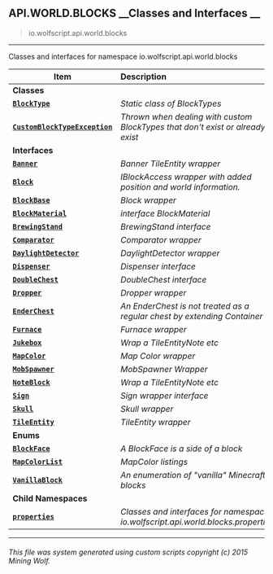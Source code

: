 ## API.WORLD.BLOCKS __Classes and Interfaces __

>io.wolfscript.api.world.blocks

---

Classes and interfaces for namespace io.wolfscript.api.world.blocks

Item | Description   
--- | :--- 
__Classes__|
__[`BlockType`](BlockType.md)__ | _Static class of BlockTypes_ 
__[`CustomBlockTypeException`](CustomBlockTypeException.md)__ | _Thrown when dealing with custom BlockTypes that don't exist or already exist_ 
__Interfaces__|
__[`Banner`](Banner.md)__ | _Banner TileEntity wrapper_ 
__[`Block`](Block.md)__ | _IBlockAccess wrapper with added position and world information._ 
__[`BlockBase`](BlockBase.md)__ | _Block wrapper_ 
__[`BlockMaterial`](BlockMaterial.md)__ | _interface BlockMaterial_ 
__[`BrewingStand`](BrewingStand.md)__ | _BrewingStand interface_ 
__[`Comparator`](Comparator.md)__ | _Comparator wrapper_ 
__[`DaylightDetector`](DaylightDetector.md)__ | _DaylightDetector wrapper_ 
__[`Dispenser`](Dispenser.md)__ | _Dispenser interface_ 
__[`DoubleChest`](DoubleChest.md)__ | _DoubleChest interface_ 
__[`Dropper`](Dropper.md)__ | _Dropper wrapper_ 
__[`EnderChest`](EnderChest.md)__ | _An EnderChest is not treated as a regular chest by extending Container<T>_ 
__[`Furnace`](Furnace.md)__ | _Furnace wrapper_ 
__[`Jukebox`](Jukebox.md)__ | _Wrap a TileEntityNote etc_ 
__[`MapColor`](MapColor.md)__ | _Map Color wrapper_ 
__[`MobSpawner`](MobSpawner.md)__ | _MobSpawner Wrapper_ 
__[`NoteBlock`](NoteBlock.md)__ | _Wrap a TileEntityNote etc_ 
__[`Sign`](Sign.md)__ | _Sign wrapper interface_ 
__[`Skull`](Skull.md)__ | _Skull wrapper_ 
__[`TileEntity`](TileEntity.md)__ | _TileEntity wrapper_ 
__Enums__|
__[`BlockFace`](BlockFace.md)__ | _A BlockFace is a side of a block_ 
__[`MapColorList`](MapColorList.md)__ | _MapColor listings_ 
__[`VanillaBlock`](VanillaBlock.md)__ | _An enumeration of "vanilla" Minecraft blocks_ 
__Child Namespaces__|
__[`properties`](properties/0.md)__ | _Classes and interfaces for namespace io.wolfscript.api.world.blocks.properties_ 



---



###### This file was system generated using custom scripts copyright (c) 2015 Mining Wolf.
	

